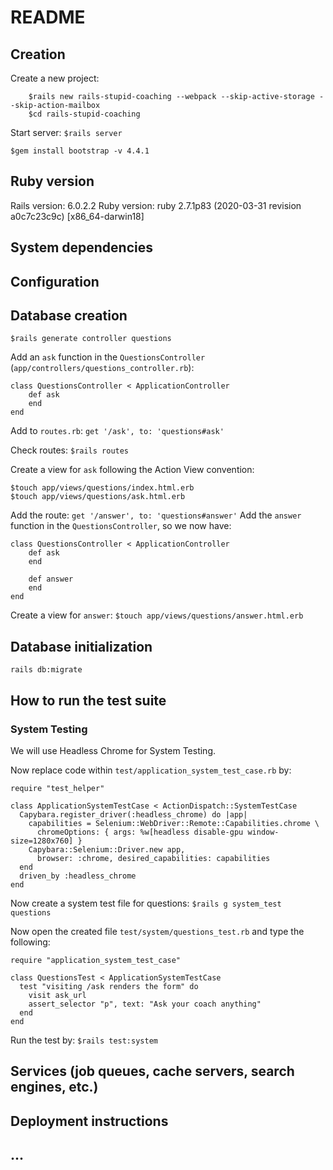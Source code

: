 # README

## Creation

Create a new project:
```
    $rails new rails-stupid-coaching --webpack --skip-active-storage --skip-action-mailbox
    $cd rails-stupid-coaching
```

Start server:
```$rails server```

```$gem install bootstrap -v 4.4.1```

## Ruby version

Rails version: 6.0.2.2
Ruby version: ruby 2.7.1p83 (2020-03-31 revision a0c7c23c9c) [x86_64-darwin18]

## System dependencies

## Configuration

## Database creation

```$rails generate controller questions```

Add an `ask` function in the `QuestionsController` (`app/controllers/questions_controller.rb`):
```
class QuestionsController < ApplicationController
    def ask
    end
end
```

Add to `routes.rb`:
```get '/ask', to: 'questions#ask'```

Check routes:
```$rails routes```

Create a view for `ask` following the Action View convention:
```
$touch app/views/questions/index.html.erb
$touch app/views/questions/ask.html.erb
```
Add the route:
```get '/answer', to: 'questions#answer'```
Add the `answer` function in the `QuestionsController`, so we now have:
```
class QuestionsController < ApplicationController
    def ask
    end

    def answer
    end
end
```
Create a view for `answer`:
```$touch app/views/questions/answer.html.erb```

## Database initialization

```rails db:migrate```

## How to run the test suite

### System Testing

We will use Headless Chrome for System Testing. 

Now replace code within `test/application_system_test_case.rb` by:
```
require "test_helper"

class ApplicationSystemTestCase < ActionDispatch::SystemTestCase
  Capybara.register_driver(:headless_chrome) do |app|
    capabilities = Selenium::WebDriver::Remote::Capabilities.chrome \
      chromeOptions: { args: %w[headless disable-gpu window-size=1280x760] }
    Capybara::Selenium::Driver.new app,
      browser: :chrome, desired_capabilities: capabilities
  end
  driven_by :headless_chrome
end
```

Now create a system test file for questions:
```$rails g system_test questions```

Now open the created file `test/system/questions_test.rb` and type the following:
```
require "application_system_test_case"

class QuestionsTest < ApplicationSystemTestCase
  test "visiting /ask renders the form" do
    visit ask_url
    assert_selector "p", text: "Ask your coach anything"
  end
end
```
Run the test by:
```$rails test:system```


## Services (job queues, cache servers, search engines, etc.)

## Deployment instructions

## ...
